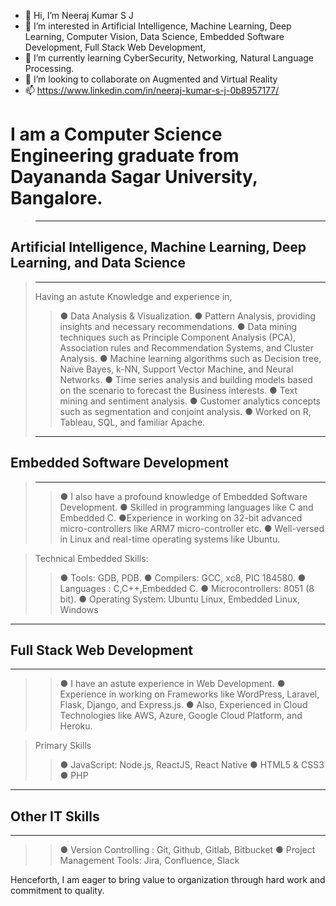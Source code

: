 - 👋 Hi, I’m Neeraj Kumar S J
- 👀 I’m interested in Artificial Intelligence, Machine Learning, Deep Learning, Computer Vision, Data Science, Embedded Software Development, Full Stack Web Development, 
- 🌱 I’m currently learning CyberSecurity, Networking, Natural Language Processing.
- 💞️ I’m looking to collaborate on Augmented and Virtual Reality
- 📫 https://www.linkedin.com/in/neeraj-kumar-s-j-0b8957177/

# I am a Computer Science Engineering graduate from Dayananda Sagar University, Bangalore. 
> ***************************************************************************************************************
## Artificial Intelligence, Machine Learning, Deep Learning, and Data Science
> ------------------------------------------------------------------------------------
> Having an astute Knowledge and experience in, 
> > ● Data Analysis & Visualization. 
> > ● Pattern Analysis, providing insights and necessary recommendations. 
> > ● Data mining techniques such as Principle Component Analysis (PCA), Association rules and Recommendation Systems, and Cluster Analysis. 
> > ● Machine learning algorithms such as Decision tree, Naïve Bayes, k-NN, Support Vector Machine, and Neural Networks. 
> > ● Time series analysis and building models based on the scenario to forecast the Business interests. 
> > ● Text mining and sentiment analysis. 
> > ● Customer analytics concepts such as segmentation and conjoint analysis. 
> > ● Worked on R, Tableau, SQL, and familiar Apache. 
> ***************************************************************************************************************
## Embedded Software Development
> ----------------------------------------
> > ● I also have a profound knowledge of Embedded Software Development. 
> > ● Skilled in programming languages like C and Embedded C.
> > ●Experience in working on 32-bit advanced micro-controllers like ARM7 micro-controller etc. 
> > ● Well-versed in Linux and real-time operating systems like Ubuntu.

> Technical Embedded Skills:
> > ● Tools: GDB, PDB.
> > ● Compilers: GCC, xc8, PIC 184580.
> > ● Languages : C,C++,Embedded C.
> > ● Microcontrollers: 8051 (8 bit).
> > ● Operating System: Ubuntu Linux, Embedded Linux, Windows
***************************************************************************************************************
## Full Stack Web Development
----------------------------------
> > ● I have an astute experience in Web Development. 
> > ● Experience in working on Frameworks like WordPress, Laravel, Flask, Django, and Express.js.
> > ● Also, Experienced in Cloud Technologies like AWS, Azure, Google Cloud Platform, and Heroku.

> Primary Skills
> > ● JavaScript: Node.js, ReactJS, React Native
> > ● HTML5 & CSS3
> > ● PHP
***************************************************************************************************************
## Other IT Skills
-----------------
> > ● Version Controlling : Git, Github, Gitlab, Bitbucket
> > ● Project Management Tools: Jira, Confluence, Slack

Henceforth, I am eager to bring value to organization through hard work and commitment to quality.
